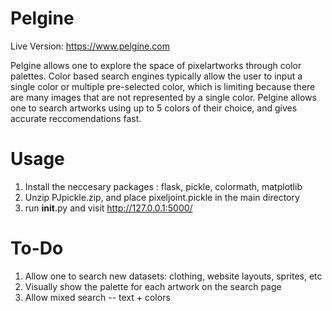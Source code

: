 # Pelgine

Live Version: https://www.pelgine.com

Pelgine allows one to explore the space of pixelartworks through color palettes. Color based search engines typically allow the user to input a single color or multiple pre-selected color, which is limiting because there are many images that are not represented by a single color. Pelgine allows one to search artworks using up to 5 colors of their choice, and gives accurate reccomendations fast. 


# Usage

1. Install the neccesary packages : flask, pickle, colormath, matplotlib
2. Unzip PJpickle.zip, and place pixeljoint.pickle in the main directory
3. run __init__.py and visit http://127.0.0.1:5000/

# To-Do 

1. Allow one to search new datasets: clothing, website layouts, sprites, etc
2. Visually show the palette for each artwork on the search page
3. Allow mixed search -- text + colors







